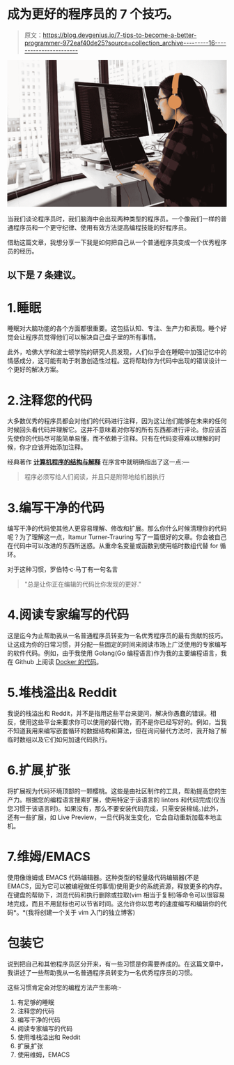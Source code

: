 # 成为更好的程序员的 7 个技巧。

> 原文：<https://blog.devgenius.io/7-tips-to-become-a-better-programmer-972eaf40de25?source=collection_archive---------16----------------------->

![](img/fa6e52cbf65fa8dd8aedf24e786a0fe2.png)

当我们谈论程序员时，我们脑海中会出现两种类型的程序员。一个像我们一样的普通程序员和一个更守纪律、使用有效方法提高编程技能的好程序员。

借助这篇文章，我想分享一下我是如何把自己从一个普通程序员变成一个优秀程序员的经历。

## 以下是 7 条建议。

# 1.睡眠

睡眠对大脑功能的各个方面都很重要。这包括认知、专注、生产力和表现。睡个好觉会让程序员觉得他们可以解决自己盘子里的所有事情。

此外，哈佛大学和波士顿学院的研究人员发现，人们似乎会在睡眠中加强记忆中的情感成分，这可能有助于刺激创造性过程。这将帮助你为代码中出现的错误设计一个更好的解决方案。

# 2.注释您的代码

大多数优秀的程序员都会对他们的代码进行注释，因为这让他们能够在未来的任何时候回头看代码并理解它。这并不意味着对你写的所有东西都进行评论。你应该首先使你的代码尽可能简单易懂，而不依赖于注释。只有在代码变得难以理解的时候，你才应该开始添加注释。

经典著作 [**计算机程序的结构与解释**](https://www.amazon.com/Structure-Interpretation-Computer-Programs-Engineering/dp/0262510871/ref=sr_1_1?crid=H2T7DFV2P4ER&dchild=1&keywords=structure+and+interpretation+of+computer+programs&qid=1592645114&sprefix=structure+%2Caps%2C341&sr=8-1) 在序言中就明确指出了这一点:—

> 程序必须写给人们阅读，并且只是附带地给机器执行

# 3.编写干净的代码

编写干净的代码使其他人更容易理解、修改和扩展。那么你什么时候清理你的代码呢？为了理解这一点，Itamur Turner-Trauring 写了一篇很好的文章。你会被自己在代码中可以改进的东西所迷惑。从重命名变量或函数到使用临时数组代替 for 循环。

对于这种习惯，罗伯特·c·马丁有一句名言

> "总是让你正在编辑的代码比你发现的更好."

# 4.阅读专家编写的代码

这是迄今为止帮助我从一名普通程序员转变为一名优秀程序员的最有贡献的技巧。让这成为你的日常习惯，并分配一些固定的时间来阅读市场上广泛使用的专家编写的软件代码。例如，由于我使用 Golang(Go 编程语言)作为我的主要编程语言，我在 Github 上阅读 [Docker 的代码](https://github.com/docker)。

# 5.堆栈溢出& Reddit

我说的栈溢出和 Reddit，并不是指用这些平台来提问，解决你愚蠢的错误。相反，使用这些平台来要求你可以使用的替代物，而不是你已经写好的。例如，当我不知道我用来编写嵌套循环的数据结构和算法，但在询问替代方法时，我开始了解临时数组以及它们如何加速代码执行。

# 6.扩展ˌ扩张

将扩展视为代码环境顶部的一颗樱桃。这些是由社区制作的工具，帮助提高您的生产力。根据您的编程语言搜索扩展，使用特定于该语言的 linters 和代码完成(仅当您习惯于该语言时)。如果没有，那么不要安装代码完成，只需安装棉绒。)此外，还有一些扩展，如 Live Preview，一旦代码发生变化，它会自动重新加载本地主机。

# 7.维姆/EMACS

使用像维姆或 EMACS 代码编辑器。这种类型的轻量级代码编辑器(不是 EMACS，因为它可以被编程做任何事情)使用更少的系统资源，释放更多的内存。在键盘的帮助下，浏览代码和执行删除或拉取(vim 相当于复制)等命令可以很容易地完成，而且不用鼠标也可以节省时间。这允许你以思考的速度编写和编辑你的代码*。*(我将创建一个关于 vim 入门的独立博客)

# 包装它

说到把自己和其他程序员区分开来，有一些习惯是你需要养成的。在这篇文章中，我讲述了一些帮助我从一名普通程序员转变为一名优秀程序员的习惯。

这些习惯肯定会对您的编程方法产生影响:-

1.  有足够的睡眠
2.  注释您的代码
3.  编写干净的代码
4.  阅读专家编写的代码
5.  使用堆栈溢出和 Reddit
6.  扩展ˌ扩张
7.  使用维姆，EMACS